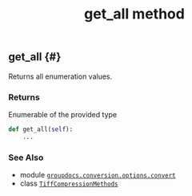 ﻿---
title: get_all method
second_title: GroupDocs.Conversion for Python via .NET API References
description: 
type: docs
weight: 40
url: /python-net/groupdocs.conversion.options.convert/tiffcompressionmethods/get_all/
is_root: false
---

## get_all {#}

Returns all enumeration values.


### Returns 


Enumerable of the provided type


```python
def get_all(self):
    ...
```





### See Also
* module [`groupdocs.conversion.options.convert`](../../)
* class [`TiffCompressionMethods`](/conversion/python-net/groupdocs.conversion.options.convert/tiffcompressionmethods)
